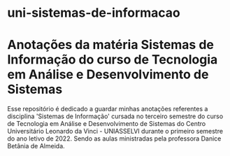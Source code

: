 # uni-sistemas-de-informacao
# Anotações da matéria Sistemas de Informação do curso de Tecnologia em Análise e Desenvolvimento de Sistemas

Esse repositório é dedicado a guardar minhas anotações referentes a disciplina 'Sistemas de Informação' cursada 
no terceiro semestre do curso de Tecnologia em Análise e Desenvolvimento de Sistemas do Centro Universitário 
Leonardo da Vinci - UNIASSELVI durante o primeiro semestre do ano letivo de 2022. Sendo as aulas ministradas
pela professora Danice Betânia de Almeida.
